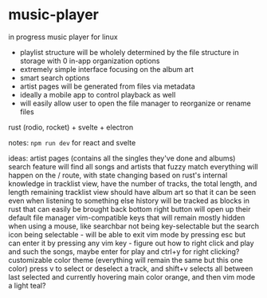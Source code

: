 # music-player
in progress music player for linux
- playlist structure will be wholely determined by the file structure in storage with 0 in-app organization options
- extremely simple interface focusing on the album art
- smart search options
- artist pages will be generated from files via metadata
- ideally a mobile app to control playback as well
- will easily allow user to open the file manager to reorganize or rename files

rust (rodio, rocket) + svelte + electron

notes:
`npm run dev` for react and svelte


ideas:
artist pages (contains all the singles they've done and albums)
search feature will find all songs and artists that fuzzy match
everything will happen on the / route, with state changing based on rust's internal knowledge
in tracklist view, have the number of tracks, the total length, and length remaining
tracklist view should have album art so that it can be seen even when listening to something else
history will be tracked as blocks in rust that can easily be brought back
bottom right button will open up their default file manager
vim-compatible keys that will remain mostly hidden when using a mouse, like searchbar not being key-selectable but the search icon being selectable
    - will be able to exit vim mode by pressing esc but can enter it by pressing any vim key
    - figure out how to right click and play and such the songs, maybe enter for play and ctrl+y for right clicking?
customizable color theme (everything will remain the same but this one color)
press v to select or deselect a track, and shift+v selects all between last selected and currently hovering
main color orange, and then vim mode a light teal?


